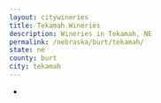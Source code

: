 ```yaml
---
layout: citywineries
title: Tekamah Wineries
description: Wineries in Tekamah, NE
permalink: /nebraska/burt/tekamah/
state: ne
county: burt
city: tekamah
---
```

-
